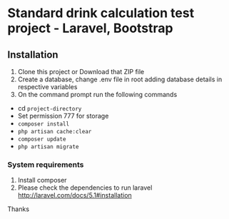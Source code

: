 # Standard drink calculation test project  - Laravel, Bootstrap


## Installation

1. Clone this project or Download that ZIP file
2. Create a database, change .env file in root adding database details in respective variables
3. On the command prompt run the following commands

* cd `project-directory`
* Set permission 777 for storage
* `composer install`
* `php artisan cache:clear`
* `composer update`
* `php artisan migrate`

### System requirements

1. Install composer
2. Please check the dependencies to run laravel http://laravel.com/docs/5.1#installation

Thanks
